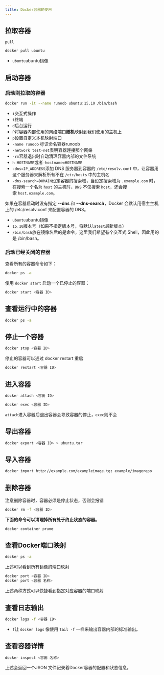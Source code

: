 ```yaml
---
title: Docker容器的使用
---
```


## 拉取容器

`pull`

```bash
docker pull ubuntu
```

- `ubuntu`ubuntu镜像

## 启动容器

### 启动刚拉取的容器

```bash
docker run -it --name runoob ubuntu:15.10 /bin/bash
```

- `i`交互式操作
- `t`终端
- `d`后台运行
- `P`将容器内部使用的网络端口**随机**映射到我们使用的主机上
- `p`设置自定义本机映射端口
- `-name runoob` 标识命名容器runoob
- `-network test-net`表明容器连接那个网络
- `-rm`容器退出时自动清理容器内部的文件系统
- `h HOSTNAME`或者`-hostname=HOSTNAME`
- `-dns=IP_ADDRESS`添加 DNS 服务器到容器的 `/etc/resolv.conf` 中，让容器用这个服务器来解析所有不在 `/etc/hosts` 中的主机名
- `-dns-search=DOMAIN`设定容器的搜索域，当设定搜索域为 `.example.com` 时，在搜索一个名为 `host` 的主机时，`DNS` 不仅搜索 `host`，还会搜索 `host.example.com`。

如果在容器启动时没有指定 **--dns** 和 **--dns-search**，Docker 会默认用宿主主机上的 /etc/resolv.conf 来配置容器的 DNS。

- `ubuntu`ubuntu镜像
- `15.10`版本号（如果不指定版本号，将默认`latest`最新版本）
- `/bin/bash`放在镜像名后的是命令，这里我们希望有个交互式 Shell，因此用的是 /bin/bash。

### 启动已经关闭的容器

查看所有的容器命令如下：

```bash
docker ps -a
```

使用 `docker start` 启动一个已停止的容器：

```bash
docker start <容器 ID>
```

## 查看运行中的容器

```bash
docker ps -a
```

## 停止一个容器

```bash
docker stop <容器 ID>
```

停止的容器可以通过 docker restart 重启

```bash
docker restart <容器 ID>
```

## 进入容器

```bash
docker attach <容器 ID>
```

```bash
docker exec <容器 ID>
```

`attach`进入容器后退出容器会导致容器的停止，`exec`则不会

## 导出容器

```bash
docker export <容器 ID> > ubuntu.tar
```

## 导入容器

```bash
docker import http://example.com/exampleimage.tgz example/imagerepo
```

## 删除容器

注意删除容器时，容器必须是停止状态，否则会报错

```bash
docker rm -f <容器 ID>
```

**下面的命令可以清理掉所有处于终止状态的容器。**

```bash
docker container prune
```

## 查看Docker端口映射

```bash
docker ps -a
```

上述可以看到所有镜像的端口映射

```bash
docker port <容器 ID>
docker port <容器 名称>
```

上述两种方式可以快捷看到指定对应容器的端口映射

## 查看日志输出

```bash
docker logs -f <容器 ID>
```

- `f`让 `docker logs` 像使用 `tail -f` 一样来输出容器内部的标准输出。

## 查看容器详情

```bash
docker inspect <容器 名称>
```

上述会返回一个JSON 文件记录着Docker容器的配置和状态信息。